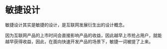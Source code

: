 # 敏捷设计

敏捷设计其实是敏捷的设计，是互联网发展衍生出的设计概念。

因为互联网产品的上市时间会直接影响产品的收益，因此越早上市抢占用户，就能越早获得收益，因此，在面向快速开发产品的场景下，敏捷一词被提了上来。

